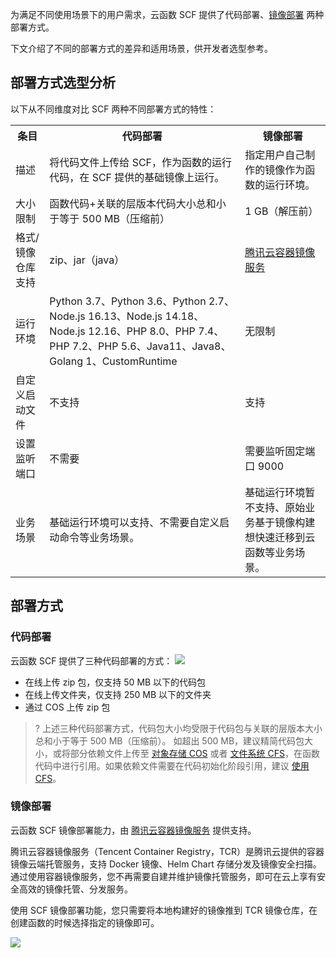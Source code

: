 
为满足不同使用场景下的用户需求，云函数 SCF 提供了代码部署、[镜像部署](https://cloud.tencent.com/document/product/583/56051) 两种部署方式。

下文介绍了不同的部署方式的差异和适用场景，供开发者选型参考。

## 部署方式选型分析

以下从不同维度对比 SCF 两种不同部署方式的特性：

<table>
  <tr>
    <th class="align-left">条目</th>
    <th class="align-left">代码部署</th>
    <th class="align-left">镜像部署</th>
  </tr>
  <tr>
    <td>描述</td>
    <td>将代码文件上传给 SCF，作为函数的运行代码，在 SCF 提供的基础镜像上运行。</td>
    <td>指定用户自己制作的镜像作为函数的运行环境。</td>
  </tr>
  <tr>
    <td>大小限制</td>
    <td>函数代码+关联的层版本代码大小总和小于等于 500 MB（压缩前）</td>
    <td>1 GB（解压前）</td>
  </tr>
  <tr>
    <td>格式/镜像仓库支持</td>
    <td>zip、jar（java）</td>
    <td><a href="https://cloud.tencent.com/document/product/1141" >腾讯云容器镜像服务</a></td>
  </tr>
  <tr>
    <td>运行环境</td>
    <td>Python 3.7、Python 3.6、Python 2.7、Node.js 16.13、Node.js 14.18、Node.js 12.16、PHP 8.0、PHP 7.4、PHP 7.2、PHP 5.6、Java11、Java8、Golang 1、CustomRuntime</td>
    <td>无限制</td>
  </tr>
  <tr>
    <td>自定义启动文件</td>
    <td>不支持</td>
    <td>支持</td>
  </tr>
  <tr>
    <td>设置监听端口</td>
    <td>不需要</td>
    <td>需要监听固定端口 9000</td>
  </tr>
  <tr>
    <td>业务场景</td>
    <td>基础运行环境可以支持、不需要自定义启动命令等业务场景。</td>
    <td>基础运行环境暂不支持、原始业务基于镜像构建想快速迁移到云函数等业务场景。</td>
  </tr>
</table>




## 部署方式

### 代码部署

云函数 SCF 提供了三种代码部署的方式：
![](https://qcloudimg.tencent-cloud.cn/raw/c51746454745f8874917793acd2a292b.png)

- 在线上传 zip 包，仅支持 50 MB 以下的代码包
- 在线上传文件夹，仅支持 250 MB 以下的文件夹
- 通过 COS 上传 zip 包

>? 上述三种代码部署方式，代码包大小均受限于代码包与关联的层版本大小总和小于等于 500 MB（压缩前）。
>如超出 500 MB，建议精简代码包大小，或将部分依赖文件上传至 [对象存储 COS](https://cloud.tencent.com/document/product/436) 或者 [文件系统 CFS](https://cloud.tencent.com/document/product/582)，在函数代码中进行引用。如果依赖文件需要在代码初始化阶段引用，建议 [使用 CFS](https://cloud.tencent.com/document/product/583/46199)。


### 镜像部署

云函数 SCF 镜像部署能力，由 [腾讯云容器镜像服务](https://cloud.tencent.com/document/product/1141) 提供支持。

腾讯云容器镜像服务（Tencent Container Registry，TCR）是腾讯云提供的容器镜像云端托管服务，支持 Docker 镜像、Helm Chart 存储分发及镜像安全扫描。通过使用容器镜像服务，您不再需要自建并维护镜像托管服务，即可在云上享有安全高效的镜像托管、分发服务。

使用 SCF 镜像部署功能，您只需要将本地构建好的镜像推到 TCR 镜像仓库，在创建函数的时候选择指定的镜像即可。

![](https://qcloudimg.tencent-cloud.cn/raw/c1bb84f50ca23b0ae0b9cdb9b820591c.png)

